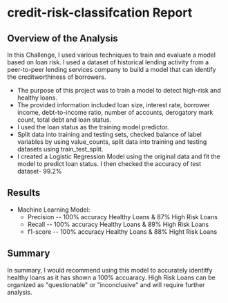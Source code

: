 # credit-risk-classifcation Report 

## Overview of the Analysis

In this Challenge, I used various techniques to train and evaluate a model based on loan risk. I used a dataset of historical lending activity from a peer-to-peer lending services company to build a model that can identify the creditworthiness of borrowers.

* The purpose of this project was to train a model to detect high-risk and healthy loans.
* The provided information included loan size, interest rate, borrower income, debt-to-income ratio, number of accounts, derogatory mark count, total debt and loan status. 
* I used the loan status as the training model predictor. 
* Split data into training and testing sets, checked balance of label variables by using value_counts, split data into training and testing datasets using train_test_split.
* I created a Logistic Regression Model using the original data and fit the model to predict loan status. I then checked the accuracy of test dataset- 99.2%

## Results


* Machine Learning Model:
  * Precision -- 100% accuracy Healthy Loans & 87% High Risk Loans
  * Recall -- 100% accuracy Healthy Loans & 89% High Risk Loans 
  * f1-score -- 100% accuracy Healthy Loans & 88% Hight Risk Loans

## Summary

In summary, I would recommend using this model to accurately identitfy healthy loans as it has shown a 100% accuaracy. High Risk Loans can be organized as "questionable" or "inconclusive" and will require further analysis. 

